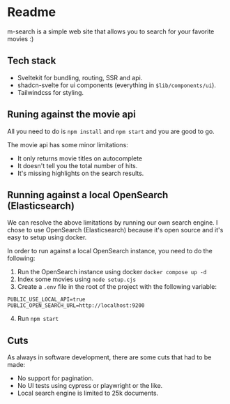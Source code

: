 # Readme

m-search is a simple web site that allows you to search for your favorite movies :)

## Tech stack

- Sveltekit for bundling, routing, SSR and api.
- shadcn-svelte for ui components (everything in `$lib/components/ui`).
- Tailwindcss for styling.

## Runing against the movie api

All you need to do is `npm install` and `npm start` and you are good to go.

The movie api has some minor limitations:

- It only returns movie titles on autocomplete
- It doesn't tell you the total number of hits.
- It's missing highlights on the search results.

## Running against a local OpenSearch (Elasticsearch)

We can resolve the above limitations by running our own search engine. I chose to use OpenSearch (Elasticsearch) because it's open source and it's easy to setup using docker.

In order to run against a local OpenSearch instance, you need to do the following:

1. Run the OpenSearch instance using docker `docker compose up -d`
2. Index some movies using `node setup.cjs`
3. Create a `.env` file in the root of the project with the following variable:

```.env
PUBLIC_USE_LOCAL_API=true
PUBLIC_OPEN_SEARCH_URL=http://localhost:9200
```

4. Run `npm start`

## Cuts

As always in software development, there are some cuts that had to be made:

- No support for pagination.
- No UI tests using cypress or playwright or the like.
- Local search engine is limited to 25k documents.
